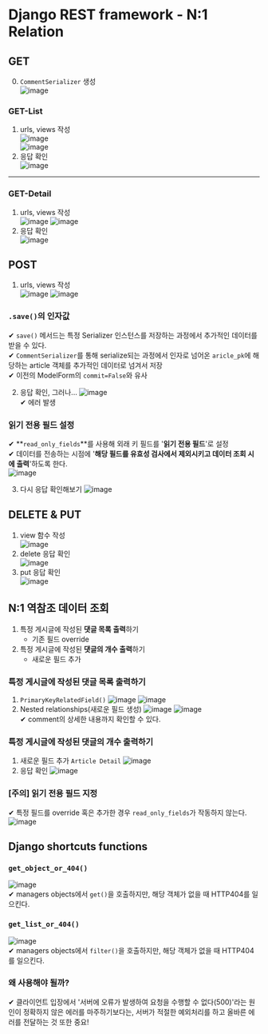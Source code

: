 # Django REST framework - N:1 Relation
## GET
0. `CommentSerializer` 생성  
![image](https://user-images.githubusercontent.com/109324637/196172480-6143cf8d-914f-4f28-bd37-b9b424d6453e.png)  

### GET-List
1. urls, views 작성  
   ![image](https://user-images.githubusercontent.com/109324637/196172740-8eeed8c8-af79-4ee0-9997-f13f13039dc8.png)  
   ![image](https://user-images.githubusercontent.com/109324637/196172997-9f250fe1-f9fd-4307-a49e-42fccfdd6720.png)  
2. 응답 확인  
   ![image](https://user-images.githubusercontent.com/109324637/196173142-a0b049e1-8f55-4be2-9d52-3ed999fbbdbb.png)  
---
### GET-Detail  
1. urls, views 작성  
   ![image](https://user-images.githubusercontent.com/109324637/196173589-9125ffa6-9c87-4493-9f51-7e9847c3c41f.png)
   ![image](https://user-images.githubusercontent.com/109324637/196173680-d3289f9c-1c15-4e3d-9d72-a8b698468bfb.png)  
2. 응답 확인  
   ![image](https://user-images.githubusercontent.com/109324637/196173854-225f096b-4af0-451c-bfaa-904e6d653adc.png)  

## POST
1. urls, views 작성  
   ![image](https://user-images.githubusercontent.com/109324637/196174633-46f6c1bf-1d83-4164-bf5d-8d5bbf4d2eb0.png)
   ![image](https://user-images.githubusercontent.com/109324637/196174945-b091e896-142a-46d5-bb38-8ef6cf245346.png)  

### `.save()`의 인자값
✔ `save()` 메서드는 특정 Serializer 인스턴스를 저장하는 과정에서 추가적인 데이터를 받을 수 있다.  
✔ `CommentSerializer`를 통해 serialize되는 과정에서 인자로 넘어온 `aricle_pk`에 해당하는 article 객체를 추가적인 데이터로 넘겨서 저장  
✔ 이전의 ModelForm의 `commit=False`와 유사  

2. 응답 확인, 그러나...
   ![image](https://user-images.githubusercontent.com/109324637/196176475-3483a8d0-868e-4475-8d40-b465fd064bd7.png)  
   ✔ 에러 발생

### 읽기 전용 필드 설정
✔ **`read_only_fields`**를 사용해 외래 키 필드를 '**읽기 전용 필드**'로 설정  
✔ 데이터를 전송하는 시점에 '**해당 필드를 유효성 검사에서 제외시키고 데이터 조회 시에 출력**'하도록 한다.  
![image](https://user-images.githubusercontent.com/109324637/196177136-153b72a8-ef2d-4e87-8801-2db3439c5bde.png)

3. 다시 응답 확인해보기
![image](https://user-images.githubusercontent.com/109324637/196177207-7e02b721-1535-4492-8a45-4d4d62068933.png)  

## DELETE & PUT
1. view 함수 작성  
   ![image](https://user-images.githubusercontent.com/109324637/196177500-28ce0dae-9ee6-4017-b4b0-d4d8552e0137.png)  
2. delete 응답 확인  
   ![image](https://user-images.githubusercontent.com/109324637/196177614-c134d9d0-7a35-410a-b06b-1910ffee3146.png)  
3. put 응답 확인  
   ![image](https://user-images.githubusercontent.com/109324637/196177852-995ac073-dc40-4db3-92e8-1eb91dbed3c5.png)  

## N:1 역참조 데이터 조회
1. 특정 게시글에 작성된 **댓글 목록 출력**하기
   - 기존 필드 override
2. 특정 게시글에 작성된 **댓글의 개수 출력**하기
   - 새로운 필드 추가  
  
### 특정 게시글에 작성된 댓글 목록 출력하기
1. `PrimaryKeyRelatedField()`
   ![image](https://user-images.githubusercontent.com/109324637/196180014-ba8b4109-7b39-4523-941c-82ce491865ee.png)
   ![image](https://user-images.githubusercontent.com/109324637/196180406-ee30b41d-ea87-4b32-87a0-f2f11543b416.png)  
2. Nested relationships(새로운 필드 생성)
   ![image](https://user-images.githubusercontent.com/109324637/196180661-94467dab-4716-400f-af9e-ab60d8b03e9e.png)
   ![image](https://user-images.githubusercontent.com/109324637/196180786-2e0eb731-c967-4e70-bede-d6d655972b97.png)    
   ✔ comment의 상세한 내용까지 확인할 수 있다.  

### 특정 게시글에 작성된 댓글의 개수 출력하기
1. 새로운 필드 추가 `Article Detail`
   ![image](https://user-images.githubusercontent.com/109324637/196181224-bdb9524f-c375-4acc-b345-9cebf6c7d1f4.png)  
2. 응답 확인
   ![image](https://user-images.githubusercontent.com/109324637/196181615-0812eff7-48e3-4cd2-b9d2-3fae1d5dff73.png)  

### [주의] 읽기 전용 필드 지정
✔ 특정 필드를 override 혹은 추가한 경우 `read_only_fields`가 작동하지 않는다.  
![image](https://user-images.githubusercontent.com/109324637/196182202-80ff0756-9905-49b8-ab8f-221f11e235b6.png)

## Django shortcuts functions
### `get_object_or_404()`
![image](https://user-images.githubusercontent.com/109324637/196182891-6680dfd2-1f86-42a6-98c5-73ac2d58f4bd.png)  
✔ managers objects에서 `get()`을 호출하지만, 해당 객체가 없을 때 HTTP404를 일으킨다.  
### `get_list_or_404()`
![image](https://user-images.githubusercontent.com/109324637/196183361-25751ed0-9f87-4447-b0db-27b3ec233795.png)  
✔ managers objects에서 `filter()`을 호출하지만, 해당 객체가 없을 때 HTTP404를 일으킨다.  
### 왜 사용해야 될까?
✔ 클라이언트 입장에서 '서버에 오류가 발생하여 요청을 수행할 수 없다(500)'라는 원인이 정확하지 않은 에러를 마주하기보다는, 서버가 적절한 예외처리를 하고 올바른 에러를 전달하는 것 또한 중요!
